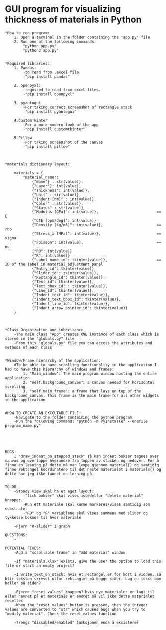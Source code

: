 # GUI program for visualizing thickness of materials in Python

    *How to run program:
        1. Open a terminal in the folder containing the "app.py" file
        2. Run one of the following commands:
            "python app.py"
            "python3 app.py"


    *Required libraries:
        1. Pandas: 
            -to read from .excel file
            -"pip install pandas"

        2. openpyxl:
            -required to read from excel files.
            -"pip install openpyxl"
    
        3. pyautogui
            -For taking correct screenshot of rectangle stack
            -"pip install pyautogui"
        
        4.CustomTkinter
            -For a more modern look of the app
            -"pip install customtkinter"
        
        5.Pillow
            -For taking screenshot of the canvas
            -"pip install pillow"

    

    *materials dictionary layout:

        materials = {
            "material_name":
                {"Name"} : str(value)},
                {"Layer"}: int(value),
                {"Thickness": int(value)},
                {"Unit" : str(value)},
                {"Indent [nm]" : int(value)},
                {"Color" : str(value)},
                {"Status" : str(value)},
                {"Modulus [GPa]": int(value)},                          == E
                {"CTE [ppm/deg]": int(value)}
                {"Density [kg/m3]": int(value)},                        == rho
                {"Stress_x [MPa]": int(value)},                         == sigma
                {"Poisson": int(value),                                 == nu
                {"R0": int(value)}
                {"R": int(value)}
                {"Label_name_id": tkinter(value)},                      == ID of the label in material_adjustment_panel 
                {"Entry_id": tkinter(value)},
                {"Slider_id": tkinter(value)},
                {"Rectangle_id": tkinter(value)},
                {"Text_id": tkinter(value)},
                {"Text_bbox_id" : tkinter(value)},
                {"Line_id": tkinter(value)},
                {"Indent_text_id": tkinter(value)},
                {"Indent_text_bbox_id": tkinter(value)},
                {"Indent_line_id": tkinter(value)},
                {"Indent_arrow_pointer_id": tkinter(value)}
        }



    *Class Organization and inheritance
        -The main class "App" creates ONE instance of each class which is stored in the "globals.py" file
        -From this "globals.py" file you can access the attributes and methods of each class


    *Window/Frame hierarchy of the application:
        #To be able to have scrolling functionality in the application I had to have this hierarchy of windows and frames:
            1. "Main_window": The main program window hosting the entire application
            2. "self.background_canvas": a canvas needed for horizontal scrolling
            3. "self.main_frame": a frame that lays on top of the background_canvas. This frame is the main frame for all other widgets in the application


    #HOW TO CREATE AN EXECUTABLE FILE:
        -Navigate to the folder containing the python program
        -Run the following command: "python -m PyInstaller --onefile program_name.py"





    BUGS:
        I "draw_indent_on_stepped_stack" så kan indent bokser tegnes over canvas og overlappe hverandre fra toppen av stacken og nedover. For å finne en løsning på dette må man loope gjennom material{} og samtidig finne rektangel koordinatene til det neste materialet i materials{} og dette har jeg ikke funnet en løsning på. 


    TO DO 
        -Stoney view skal ha et eget layout:
            -"tick bokser" skal vises istedetfor "delete material" knapper.
            -Kun ett materiale skal kunne markeres/vises samtidig som substratet
            -"R0" og "R" variablene skal vises sammens med slider og tykkelse bokser til hver materiale

        -Fjern "R-slider" i graph
    
    QUESTIONS:
        -

    POTENTIAL FIXES:
        -Add a "scrollable frame" in "add material" window

        -If "materials.xlsx" exists, give the user the option to load this file or start an empty project?

        -I write_text_on_stack: hvis et rectangel er for kort i vidden, så blir teksten skrevet utfor rektanglet på begge sider. Lag en tekst box heller på siden?

        -Fjerne "reset values" knappen? hvis nye materialer er lagt til eller navnet på et materiale er endret så vil ikke dette materialet resettes
        -When the "reset values" button is pressed, then the integer values are converted to "str" which causes bugs when you try to "modify material". Check the reset_values function

        -Trengs "dissabled/enabled" funksjonen enda å eksistere?